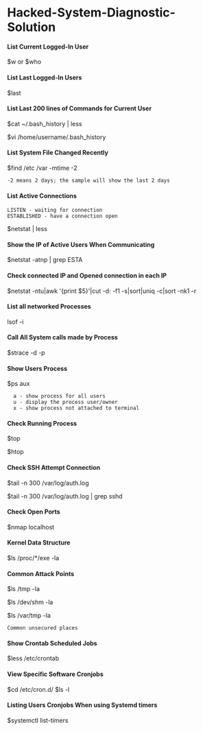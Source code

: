 # Hacked-System-Diagnostic-Solution

#### List Current Logged-In User
$w or $who
#### List Last Logged-In Users
$last
#### List Last 200 lines of Commands for Current User
$cat ~/.bash_history | less

$vi /home/username/.bash_history
#### List System File Changed Recently
$find /etc /var -mtime -2
```
-2 means 2 days; the sample will show the last 2 days
```
#### List Active Connections
```
LISTEN - waiting for connection
ESTABLISHED - have a connection open
```
$netstat | less
#### Show the IP of Active Users When Communicating
$netstat -atnp | grep ESTA
#### Check connected IP and Opened connection in each IP
$netstat -ntu|awk '{print $5}'|cut -d: -f1 -s|sort|uniq -c|sort -nk1 -r
#### List all networked Processes
lsof -i
#### Call All System calls made by Process
$strace -d -p <PID Number>
#### Show Users Process
$ps aux
```
  a - show process for all users
  u - display the process user/owner
  x - show process not attached to terminal
```
#### Check Running Process
$top
  
$htop
#### Check SSH Attempt Connection
$tail -n 300 /var/log/auth.log

$tail -n 300 /var/log/auth.log | grep sshd
#### Check Open Ports
$nmap localhost
#### Kernel Data Structure
$ls /proc/*/exe -la
#### Common Attack Points
$ls /tmp -la

$ls /dev/shm -la

$ls /var/tmp -la
```
Common unsecured places
```
#### Show Crontab Scheduled Jobs
$less /etc/crontab
#### View Specific Software Cronjobs
$cd /etc/cron.d/
$ls -l
#### Listing Users Cronjobs When using Systemd timers
$systemctl list-timers


